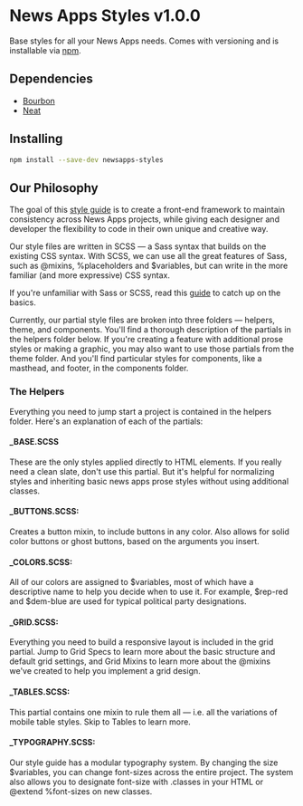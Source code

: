 # News Apps Styles v1.0.0

Base styles for all your News Apps needs. Comes with versioning and is installable via [npm](https://www.npmjs.com/).

## Dependencies

- [Bourbon](http://bourbon.io/)
- [Neat](http://neat.bourbon.io/)

## Installing

```sh
npm install --save-dev newsapps-styles
```

## Our Philosophy

The goal of this [style guide](http://apps.texastribune.org/styles/) is to create a front-end framework to maintain consistency across News Apps projects, while giving each designer and developer the flexibility to code in their own unique and creative way.

Our style files are written in SCSS — a Sass syntax that builds on the existing CSS syntax. With SCSS, we can use all the great features of Sass, such as @mixins, %placeholders and $variables, but can write in the more familiar (and more expressive) CSS syntax.

If you're unfamiliar with Sass or SCSS, read this [guide](http://sass-lang.com/guide) to catch up on the basics.

Currently, our partial style files are broken into three folders — helpers, theme, and components. You'll find a thorough description of the partials in the helpers folder below. If you're creating a feature with additional prose styles or making a graphic, you may also want to use those partials from the theme folder. And you'll find particular styles for components, like a masthead, and footer, in the components folder.

### The Helpers

Everything you need to jump start a project is contained in the helpers folder. Here's an explanation of each of the partials:

#### _BASE.SCSS

These are the only styles applied directly to HTML elements. If you really need a clean slate, don't use this partial. But it's helpful for normalizing styles and inheriting basic news apps prose styles without using additional classes.

#### _BUTTONS.SCSS:

Creates a button mixin, to include buttons in any color. Also allows for solid color buttons or ghost buttons, based on the arguments you insert.

#### _COLORS.SCSS:

All of our colors are assigned to $variables, most of which have a descriptive name to help you decide when to use it. For example, $rep-red and $dem-blue are used for typical political party designations.

#### _GRID.SCSS:

Everything you need to build a responsive layout is included in the grid partial. Jump to Grid Specs to learn more about the basic structure and default grid settings, and Grid Mixins to learn more about the @mixins we've created to help you implement a grid design.

#### _TABLES.SCSS:

This partial contains one mixin to rule them all — i.e. all the variations of mobile table styles. Skip to Tables to learn more.

#### _TYPOGRAPHY.SCSS:

Our style guide has a modular typography system. By changing the size $variables, you can change font-sizes across the entire project. The system also allows you to designate font-size with .classes in your HTML or @extend %font-sizes on new classes.
